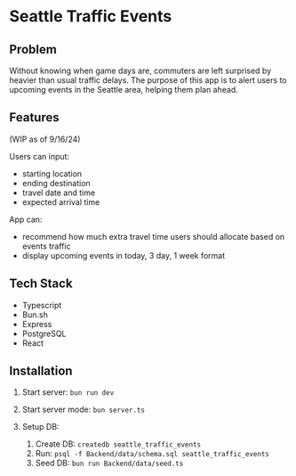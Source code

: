 # Seattle Traffic Events

## Problem

Without knowing when game days are, commuters are left surprised by heavier than usual traffic delays.
The purpose of this app is to alert users to upcoming events in the Seattle area, helping them plan ahead.

## Features

(WIP as of 9/16/24)

Users can input:

- starting location
- ending destination
- travel date and time
- expected arrival time

App can:

- recommend how much extra travel time users should allocate based on events traffic
- display upcoming events in today, 3 day, 1 week format

## Tech Stack

- Typescript
- Bun.sh
- Express
- PostgreSQL
- React

## Installation

1. Start server: `bun run dev`

2. Start server mode: `bun server.ts`

3. Setup DB:

   1. Create DB: `createdb seattle_traffic_events`
   2. Run: `psql -f Backend/data/schema.sql seattle_traffic_events`
   3. Seed DB: `bun run Backend/data/seed.ts`
